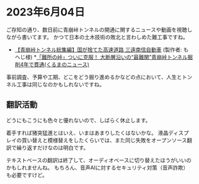 # 2023年6月04日

ご存知の通り、数日前に青崩峠トンネルの開通に関するニュースや動画を視聴しながら書いてます。
かつて日本の土木技術の敗北と言わしめた難工事ですね。

* [【青崩峠トンネル総集編】国が捨てた高速道路 三遠南信自動車](https:/youtu.be/2diYMAQmy4l) (製作者: もへじ様)
*[「難所の峠」ついに克服！ 大断層沿いの“最難関”青崩峠トンネル掘削4年で貫通(くるまのニュース)](https://news.yahoo.co.jp/articles/dd72d590dd5334c81c06d33585948a5cefe27183) 

事前調査、予算や工期、どこをどう掘り進めるかなどの点において、人生とトンネル工事は同じなのかもしれないですね。

## 翻訳活動

どうにもこうにも色々と優れないので、しばらく休止します。

着手すれば猪突猛進とはいえ、いまはあまりしたくはないかな。
液晶ディスプレイの買い替えと模様替えをしたくらいでは、また同じ失敗をオープンソース翻訳で繰り返すだけなのは明白です。

テキストベースの翻訳は終了して、オーディオベースに切り替えたほうがいいのかもしれませんね。
もちろん、音声AIに対するセキュリティ対策（音声詐欺）も必要ですけど。
